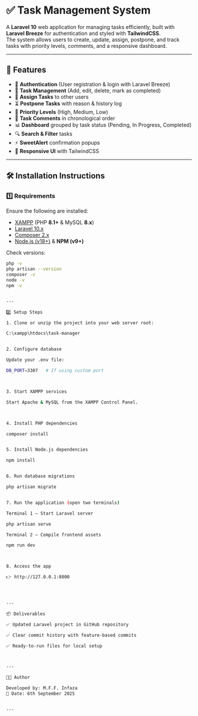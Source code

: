 
# ✅ Task Management System  

A **Laravel 10** web application for managing tasks efficiently, built with **Laravel Breeze** for authentication and styled with **TailwindCSS**.  
The system allows users to create, update, assign, postpone, and track tasks with priority levels, comments, and a responsive dashboard.  

---

## 🚀 Features  

- 🔑 **Authentication** (User registration & login with Laravel Breeze)  
- 📝 **Task Management** (Add, edit, delete, mark as completed)  
- 👥 **Assign Tasks** to other users  
- ⏳ **Postpone Tasks** with reason & history log  
- 🎯 **Priority Levels** (High, Medium, Low)  
- 💬 **Task Comments** in chronological order  
- 📊 **Dashboard** grouped by task status (Pending, In Progress, Completed)  
- 🔍 **Search & Filter** tasks  
- ⚡ **SweetAlert** confirmation popups  
- 📱 **Responsive UI** with TailwindCSS  

---

## 🛠️ Installation Instructions  

### 1️⃣ Requirements  

Ensure the following are installed:  

- [XAMPP](https://www.apachefriends.org/) (PHP **8.1+** & MySQL **8.x**)  
- [Laravel 10.x](https://laravel.com/docs/10.x)  
- [Composer 2.x](https://getcomposer.org/)  
- [Node.js (v18+)](https://nodejs.org/) & **NPM (v9+)**  

Check versions:  

```bash
php -v
php artisan --version
composer -v
node -v
npm -v


---

2️⃣ Setup Steps

1. Clone or unzip the project into your web server root:

C:\xampp\htdocs\task-manager


2. Configure database

Update your .env file:

DB_PORT=3307   # If using custom port



3. Start XAMPP services

Start Apache & MySQL from the XAMPP Control Panel.



4. Install PHP dependencies

composer install


5. Install Node.js dependencies

npm install


6. Run database migrations

php artisan migrate


7. Run the application (open two terminals)

Terminal 1 – Start Laravel server

php artisan serve

Terminal 2 – Compile frontend assets

npm run dev



8. Access the app

👉 http://127.0.0.1:8000




---

📦 Deliverables

✅ Updated Laravel project in GitHub repository

✅ Clear commit history with feature-based commits

✅ Ready-to-run files for local setup



---

👨‍💻 Author

Developed by: M.F.F. Infaza
📅 Date: 6th September 2025


---
